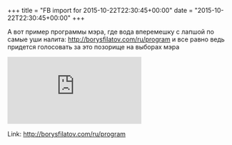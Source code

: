 +++
title = "FB import for 2015-10-22T22:30:45+00:00"
date = "2015-10-22T22:30:45+00:00"
+++

А вот пример программы мэра, где вода вперемешку с лапшой по самые уши налита: http://borysfilatov.com/ru/program и все равно ведь придется голосовать за это позорище на выборах мэра

![Phote](https://external.xx.fbcdn.net/safe_image.php?d=AQD47J8HX-48Yj_6&w=130&h=130&url=http%3A%2F%2Fborysfilatov.com%2Fuploads%2Fpage%2F2015%2F10%2F28328c097f126847b04395e9c239124b598577e9.png&cfs=1&_nc_hash=AQChq1dnganKW-jA)


Link: http://borysfilatov.com/ru/program
